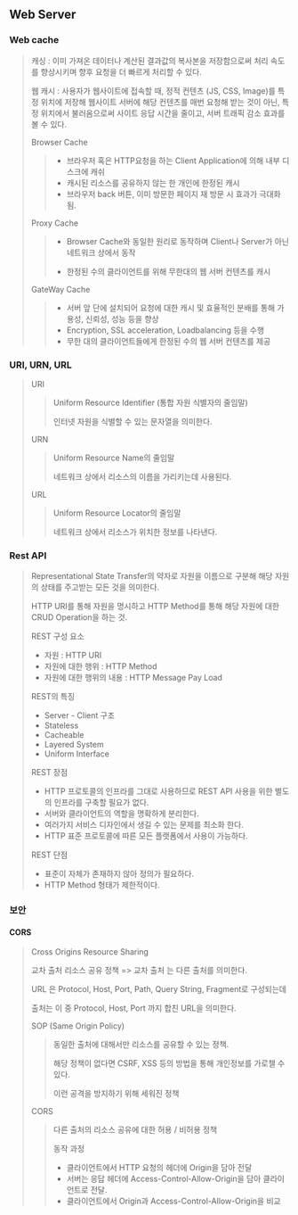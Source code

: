 ## Web Server

### Web cache

> 캐싱 : 이미 가져온 데이터나 계산된 결과값의 복사본을 저장함으로써 처리 속도를 향상시키며 향후 요청을 더 빠르게 처리할 수 있다.
>
> 웹 캐시 : 사용자가 웹사이트에 접속할 때, 정적 컨텐츠 (JS, CSS, Image)를 특정 위치에 저장해 웹사이트 서버에 해당 컨텐츠를 매번 요청해 받는 것이 아닌, 특정 위치에서 불러옴으로써 사이트 응답 시간을 줄이고, 서버 트래픽 감소 효과를 볼 수 있다.
>
>
> Browser Cache
>
> > - 브라우저 혹은 HTTP요청을 하는 Client Application에 의해 내부 디스크에 캐쉬
> > - 캐시된 리소스를 공유하지 않는 한 개인에 한정된 캐시 
> > - 브라우저 back 버튼, 이미 방문한 페이지 재 방문 시 효과가 극대화 됨.
>
> Proxy Cache
>
> > - Browser Cache와 동일한 원리로 동작하며 Client나 Server가 아닌 네트워크 상에서 동작
> >
> > - 한정된 수의 클라이언트를 위해 무한대의 웹 서버 컨텐츠를 캐시 
>
> GateWay Cache
>
> > - 서버 앞 단에 설치되어 요청에 대한 캐시 및 효율적인 분배를 통해 가용성, 신뢰성, 성능 등을 향상
> > - Encryption, SSL acceleration, Loadbalancing 등을 수행 
> > - 무한 대의 클라이언트들에게 한정된 수의 웹 서버 컨텐츠를 제공 



### URI, URN, URL

> URI 
>
> > Uniform Resource Identifier (통합 자원 식별자의 줄임말)
> >
> > 인터넷 자원을 식별할 수 있는 문자열을 의미한다. 
>
> URN
>
> > Uniform Resource Name의 줄임말
> >
> > 네트워크 상에서 리소스의 이름을 가리키는데 사용된다. 
>
> URL 
>
> > Uniform Resource Locator의 줄임말
> >
> > 네트워크 상에서 리소스가 위치한 정보를 나타낸다. 



### Rest API

> Representational State Transfer의 약자로 자원을 이름으로 구분해 해당 자원의 상태를 주고받는 모든 것을 의미한다. 
>
> HTTP URI를 통해 자원을 명시하고 HTTP Method를 통해  해당 자원에 대한 CRUD Operation을 하는 것. 
>
> REST 구성 요소 
>
> - 자원 : HTTP URI
> - 자원에 대한 행위 : HTTP Method
> - 자원에 대한 행위의 내용 : HTTP Message Pay Load
>
> REST의 특징 
>
> - Server - Client 구조 
> - Stateless
> - Cacheable 
> - Layered System 
> - Uniform Interface
>
> REST 장점 
>
> - HTTP 프로토콜의 인프라를 그대로 사용하므로 REST API 사용을 위한 별도의 인프라를 구축할 필요가 없다. 
> - 서버와 클라이언트의 역할을 명확하게 분리한다. 
> - 여러가지 서비스 디자인에서 생길 수 있는 문제를 최소화 한다. 
> - HTTP 표준 프로토콜에 따른 모든 플랫폼에서 사용이 가능하다.
>
> REST 단점
>
> - 표준이 자체가 존재하지 않아 정의가 필요하다.
> - HTTP Method 형태가 제한적이다.

### 보안

#### CORS

> Cross Origins Resource Sharing 
>
> 교차 출처 리소스 공유 정책 => 교차 출처 는 다른 출처를 의미한다. 
>
> URL 은 Protocol, Host, Port, Path, Query String, Fragment로 구성되는데
>
> 출처는 이 중 Protocol, Host, Port 까지 합친 URL을 의미한다. 
>
> SOP (Same Origin Policy)
>
> > 동일한 출처에 대해서만 리소스를 공유할 수 있는 정책. 
> >
> > 해당 정책이 없다면 CSRF, XSS 등의 방법을 통해 개인정보를 가로챌 수 있다. 
> >
> > 이런 공격을 방지하기 위해 세워진 정책 
>
> CORS 
>
> > 다른 출처의 리소스 공유에 대한 허용 / 비허용 정책 
> >
> > 동작 과정 
> >
> > - 클라이언트에서 HTTP 요청의 헤더에 Origin을 담아 전달
> > - 서버는 응답 헤더에 Access-Control-Allow-Origin을 담아 클라이언트로 전달. 
> > - 클라이언트에서 Origin과 Access-Control-Allow-Origin을 비교 

